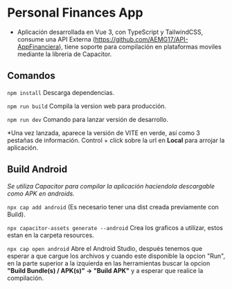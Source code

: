# Personal Finances App

* Aplicación desarrollada en Vue 3, con TypeScript y TailwindCSS, consume una API Externa (https://github.com/AEMG17/API-AppFinanciera), tiene soporte para compilación en plataformas moviles mediante la libreria de Capacitor.

## Comandos

`npm install` Descarga dependencias.

`npm run build` Compila la version web para producción.

`npm run dev` Comando para lanzar versión de desarrollo.

*Una vez lanzada, aparece la versión de VITE en verde, así como 3 pestañas de información. Control + click sobre la url en **Local** para arrojar la aplicación.

## Build  Android

*Se utiliza Capacitor para compilar la aplicación haciendola descargable como APK en androids.*

`npx cap add android` (Es necesario tener una dist creada previamente con Build).

`npx capacitor-assets generate --android` Crea los graficos a utilizar, estos estan en la carpeta resources.

`npx cap open android` Abre el Android Studio, después tenemos que esperar a que cargue los archivos y cuando este disponible  la opcion "Run", en la parte superior a la izquierda en las herramientas buscar la opcion **"Build Bundle(s) / APK(s)" -> "Build APK"** y a esperar que realice la compilación.
